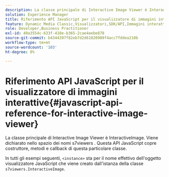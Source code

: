 ```yaml
---
description: La classe principale di Interactive Image Viewer è InteractiveImage. Viene dichiarato nello spazio dei nomi s7viewers . Questa API JavaScript copre costruttore, metodi e callback di questa particolare classe.
solution: Experience Manager
title: Riferimento API JavaScript per il visualizzatore di immagini interattive
feature: Dynamic Media Classic,Visualizzatori,SDK/API,Immagini interattive
role: Developer,Business Practitioner
exl-id: 40a3554c-633f-418e-b365-2cae4eebe878
source-git-commit: b4344397f82eb7d2d61020909f4acc7fddea210b
workflow-type: tm+mt
source-wordcount: '103'
ht-degree: 0%

---
```


# Riferimento API JavaScript per il visualizzatore di immagini interattive{#javascript-api-reference-for-interactive-image-viewer}

La classe principale di Interactive Image Viewer è InteractiveImage. Viene dichiarato nello spazio dei nomi s7viewers . Questa API JavaScript copre costruttore, metodi e callback di questa particolare classe.

In tutti gli esempi seguenti, `<instance>` sta per il nome effettivo dell&#39;oggetto visualizzatore JavaScript che viene creato dall&#39;istanza della classe `s7viewers.InteractiveImage`.
